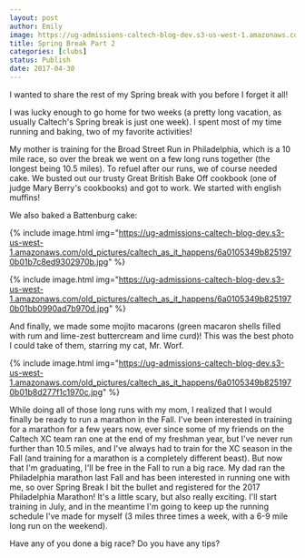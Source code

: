 ```yaml
---
layout: post
author: Emily
image: https://ug-admissions-caltech-blog-dev.s3-us-west-1.amazonaws.com/old_pictures/caltech_as_it_happens/6a0105349b8251970b01b8d277f1a0970c.jpg
title: Spring Break Part 2
categories: [clubs]
status: Publish
date: 2017-04-30
---
```



I wanted to share the rest of my Spring break with you before I forget it all!

I was lucky enough to go home for two weeks (a pretty long vacation, as usually Caltech's Spring break is just one week). I spent most of my time running and baking, two of my favorite activities!

My mother is training for the Broad Street Run in Philadelphia, which is a 10 mile race, so over the break we went on a few long runs together (the longest being 10.5 miles). To refuel after our runs, we of course needed cake. We busted out our trusty Great British Bake Off cookbook (one of judge Mary Berry's cookbooks) and got to work. We started with english muffins!

We also baked a Battenburg cake:

{% include image.html img="https://ug-admissions-caltech-blog-dev.s3-us-west-1.amazonaws.com/old_pictures/caltech_as_it_happens/6a0105349b8251970b01b7c8ed9302970b.jpg" %}


{% include image.html img="https://ug-admissions-caltech-blog-dev.s3-us-west-1.amazonaws.com/old_pictures/caltech_as_it_happens/6a0105349b8251970b01bb0990ad7b970d.jpg" %}

And finally, we made some mojito macarons (green macaron shells filled with rum and lime-zest buttercream and lime curd)! This was the best photo I could take of them, starring my cat, Mr. Worf.


{% include image.html img="https://ug-admissions-caltech-blog-dev.s3-us-west-1.amazonaws.com/old_pictures/caltech_as_it_happens/6a0105349b8251970b01b8d277f1c1970c.jpg" %}

While doing all of those long runs with my mom, I realized that I would finally be ready to run a marathon in the Fall. I've been interested in training for a marathon for a few years now, ever since some of my friends on the Caltech XC team ran one at the end of my freshman year, but I've never run further than 10.5 miles, and I've always had to train for the XC season in the Fall (and training for a marathon is a completely different beast). But now that I'm graduating, I'll be free in the Fall to run a big race. My dad ran the Philadelphia marathon last Fall and has been interested in running one with me, so over Spring Break I bit the bullet and registered for the 2017 Philadelphia Marathon! It's a little scary, but also really exciting. I'll start training in July, and in the meantime I'm going to keep up the running schedule I've made for myself (3 miles three times a week, with a 6-9 mile long run on the weekend).

Have any of you done a big race? Do you have any tips?

